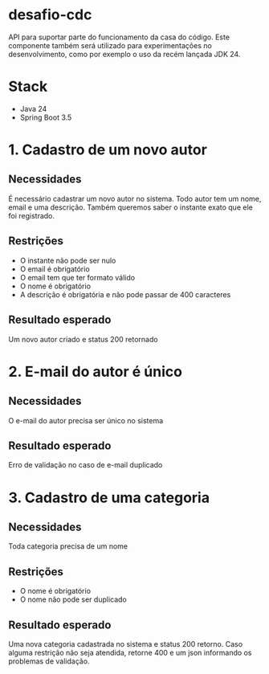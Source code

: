 # desafio-cdc

API para suportar parte do funcionamento da casa do código. Este componente também será utilizado para experimentações 
no desenvolvimento, como por exemplo o uso da recém lançada JDK 24.

# Stack

* Java 24
* Spring Boot 3.5

# 1. Cadastro de um novo autor

## Necessidades

É necessário cadastrar um novo autor no sistema. Todo autor tem um nome, email e uma descrição. Também queremos saber o instante exato que ele foi registrado.

## Restrições

* O instante não pode ser nulo 
* O email é obrigatório 
* O email tem que ter formato válido 
* O nome é obrigatório 
* A descrição é obrigatória e não pode passar de 400 caracteres


## Resultado esperado

Um novo autor criado e status 200 retornado



# 2. E-mail do autor é único

## Necessidades

O e-mail do autor precisa ser único no sistema 

## Resultado esperado

Erro de validação no caso de e-mail duplicado



# 3. Cadastro de uma categoria

## Necessidades

Toda categoria precisa de um nome

## Restrições

* O nome é obrigatório
* O nome não pode ser duplicado

## Resultado esperado

Uma nova categoria cadastrada no sistema e status 200 retorno.
Caso alguma restrição não seja atendida, retorne 400 e um json informando os problemas de validação.
